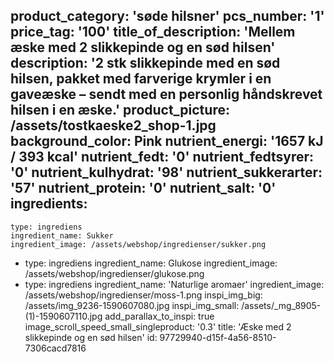 product_category: 'søde hilsner'
pcs_number: '1'
price_tag: '100'
title_of_description: 'Mellem æske med 2 slikkepinde og en sød hilsen'
description: '2 stk slikkepinde med en sød hilsen, pakket med farverige krymler i en gaveæske – sendt med en personlig håndskrevet hilsen i en æske.'
product_picture: /assets/tostkaeske2_shop-1.jpg
background_color: Pink
nutrient_energi: '1657 kJ / 393 kcal'
nutrient_fedt: '0'
nutrient_fedtsyrer: '0'
nutrient_kulhydrat: '98'
nutrient_sukkerarter: '57'
nutrient_protein: '0'
nutrient_salt: '0'
ingredients:
  -
    type: ingrediens
    ingredient_name: Sukker
    ingredient_image: /assets/webshop/ingredienser/sukker.png
  -
    type: ingrediens
    ingredient_name: Glukose
    ingredient_image: /assets/webshop/ingredienser/glukose.png
  -
    type: ingrediens
    ingredient_name: 'Naturlige aromaer'
    ingredient_image: /assets/webshop/ingredienser/moss-1.png
inspi_img_big: /assets/img_9236-1590607080.jpg
inspi_img_small: /assets/_mg_8905-(1)-1590607110.jpg
add_parallax_to_inspi: true
image_scroll_speed_small_singleproduct: '0.3'
title: 'Æske med 2 slikkepinde og en sød hilsen'
id: 97729940-d15f-4a56-8510-7306cacd7816
